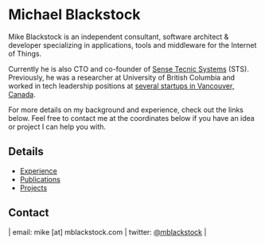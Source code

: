 # Michael Blackstock
Mike Blackstock is an independent consultant, software architect & developer specializing in applications, tools and middleware for the Internet of Things.

Currently he is also CTO and co-founder of [Sense Tecnic Systems](http://www.sensetecnic.com) (STS).  Previously, he was a researcher at University of British Columbia and worked in tech leadership positions at [several startups in Vancouver, Canada](/experience).

For more details on my background and experience, check out the links below.  Feel free to contact me at the coordinates below if you have an idea or project I can help you with.

## Details

* [Experience](/experience)
* [Publications](/publications)
* [Projects](/projects)

## Contact

| email: mike [at] mblackstock.com | twitter: [@mblackstock](https://twitter.com/mblackstock) |
